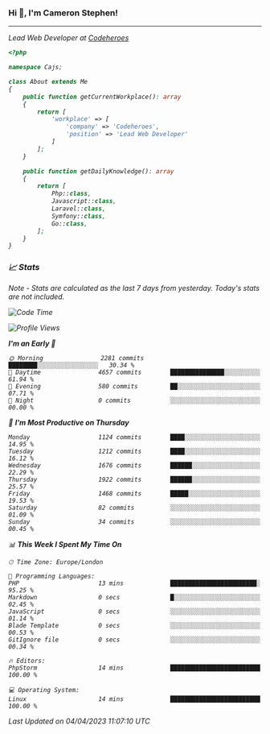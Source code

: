 ### Hi 👋, I'm Cameron Stephen!
<hr>
<p><em>Lead Web Developer at <a href="https://codeheroes.co.uk">Codeheroes</a></p>


```php
<?php

namespace Cajs;

class About extends Me
{
    public function getCurrentWorkplace(): array
    {
        return [
            'workplace' => [
                'company' => 'Codeheroes',
                'position' => 'Lead Web Developer'
            ]
        ];
    }

    public function getDailyKnowledge(): array
    {
        return [
            Php::class,
            Javascript::class,
            Laravel::class,
            Symfony::class,
            Go::class,
        ];
    }
}
```

### 📈 Stats
<p><em>Note - Stats are calculated as the last 7 days from yesterday. Today's stats are not included.</em></p>


<!--START_SECTION:waka-->
![Code Time](http://img.shields.io/badge/Code%20Time-3%2C261%20hrs%2046%20mins-blue)

![Profile Views](http://img.shields.io/badge/Profile%20Views-3-blue)

**I'm an Early 🐤** 

```text
🌞 Morning                2281 commits        ████████░░░░░░░░░░░░░░░░░   30.34 % 
🌆 Daytime                4657 commits        ███████████████░░░░░░░░░░   61.94 % 
🌃 Evening                580 commits         ██░░░░░░░░░░░░░░░░░░░░░░░   07.71 % 
🌙 Night                  0 commits           ░░░░░░░░░░░░░░░░░░░░░░░░░   00.00 % 
```
📅 **I'm Most Productive on Thursday** 

```text
Monday                   1124 commits        ████░░░░░░░░░░░░░░░░░░░░░   14.95 % 
Tuesday                  1212 commits        ████░░░░░░░░░░░░░░░░░░░░░   16.12 % 
Wednesday                1676 commits        ██████░░░░░░░░░░░░░░░░░░░   22.29 % 
Thursday                 1922 commits        ██████░░░░░░░░░░░░░░░░░░░   25.57 % 
Friday                   1468 commits        █████░░░░░░░░░░░░░░░░░░░░   19.53 % 
Saturday                 82 commits          ░░░░░░░░░░░░░░░░░░░░░░░░░   01.09 % 
Sunday                   34 commits          ░░░░░░░░░░░░░░░░░░░░░░░░░   00.45 % 
```


📊 **This Week I Spent My Time On** 

```text
🕑︎ Time Zone: Europe/London

💬 Programming Languages: 
PHP                      13 mins             ████████████████████████░   95.25 % 
Markdown                 0 secs              █░░░░░░░░░░░░░░░░░░░░░░░░   02.45 % 
JavaScript               0 secs              ░░░░░░░░░░░░░░░░░░░░░░░░░   01.14 % 
Blade Template           0 secs              ░░░░░░░░░░░░░░░░░░░░░░░░░   00.53 % 
GitIgnore file           0 secs              ░░░░░░░░░░░░░░░░░░░░░░░░░   00.34 % 

🔥 Editors: 
PhpStorm                 14 mins             █████████████████████████   100.00 % 

💻 Operating System: 
Linux                    14 mins             █████████████████████████   100.00 % 
```


 Last Updated on 04/04/2023 11:07:10 UTC
<!--END_SECTION:waka-->
